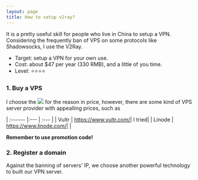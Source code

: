 ```yaml
---
layout: page
title: How to setup v2ray?
---
```


It is a pretty useful skill for people who live in China to setup a VPN. Considering the frequently ban of VPS on some protocols like Shadowsocks, I use the V2Ray.

- Target: setup a VPN for your own use.
- Cost: about $47 per year (330 RMB), and a little of you time.
- Level: ⭐⭐⭐⭐

### 1. Buy a VPS

I choose the [![](https://bwh88.net/templates/organicbandwagon/images/logo.png)](https://bwh88.net/) for the reason in price, however, there are some kind of VPS server provider with appealling prices, such as 

| :------ |:--- | :--- |
| Vultr | https://www.vultr.com/| I tried|
| Linode | https://www.linode.com/| |

**Remember to use promotion code!**

### 2. Register a domain
Against the banning of servers' IP, we choose another powerful technology to built our VPN server. 